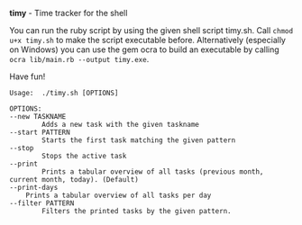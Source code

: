 **timy** - Time tracker for the shell

You can run the ruby script by using the given shell script timy.sh. Call `chmod u+x timy.sh` to make the script executable before. Alternatively (especially on Windows) you can use the gem ocra to build an executable by calling `ocra lib/main.rb --output timy.exe`. 

Have fun!

```shellscript
Usage:  ./timy.sh [OPTIONS]
        
OPTIONS:
--new TASKNAME
        Adds a new task with the given taskname
--start PATTERN
        Starts the first task matching the given pattern
--stop
        Stops the active task
--print
        Prints a tabular overview of all tasks (previous month, current month, today). (Default)
--print-days
	Prints a tabular overview of all tasks per day
--filter PATTERN
        Filters the printed tasks by the given pattern.

```
  
